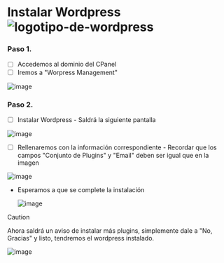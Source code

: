 # Instalar Wordpress ![logotipo-de-wordpress](https://github.com/user-attachments/assets/33d7bd20-d348-4e66-9159-51425197803d)




### Paso 1.
- [ ] Accedemos al dominio del CPanel
- [ ] Iremos a "Worpress Management"

![image](https://github.com/user-attachments/assets/37ae12df-51d8-4802-97fb-1b8629ccdee5)

### Paso 2.

- [ ] Instalar Wordpress
      - Saldrá la siguiente pantalla
      
![image](https://github.com/user-attachments/assets/ef971e6b-72c3-470a-82c6-2335ebfda0de)

- [ ] Rellenaremos con la información correspondiente
      - Recordar que los campos "Conjunto de Plugins" y "Email" deben ser igual que en la imagen

![image](https://github.com/user-attachments/assets/a860c680-e517-42e6-8895-e086c33e4196)

- Esperamos a que se complete la instalación

  ![image](https://github.com/user-attachments/assets/89b6e0ca-1cf7-45dc-9b3a-29f8a3fb5c8d)

> [!CAUTION]
> Ahora saldrá un aviso de instalar más plugins, simplemente dale a "No, Gracias" y listo, tendremos el wordpress instalado.

![image](https://github.com/user-attachments/assets/5ffee82d-61a7-42ab-b547-ed05665270fa)
